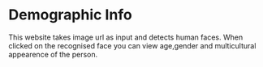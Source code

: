 # Demographic Info

This website takes image url as input and detects human faces. When clicked on the recognised face you can view age,gender and multicultural appearence of the person.
